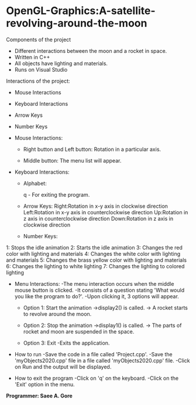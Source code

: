 # OpenGL-Graphics:A-satellite-revolving-around-the-moon

Components of the project 

- Different interactions between the moon and a rocket in space.
- Written in C++ 
- All objects have lighting and materials.
- Runs on Visual Studio

Interactions of the project:

- Mouse Interactions
- Keyboard Interactions
- Arrow Keys
- Number Keys


- Mouse Interactions: 

  - Right button and Left button: Rotation in a particular axis.

  - Middle button: The menu list will appear.

- Keyboard Interactions: 

  - Alphabet: 

    q - For exiting the program.

  - Arrow Keys: 
    Right:Rotation in x-y axis in clockwise direction
    Left:Rotation in x-y axis in counterclockwise direction
    Up:Rotation in z axis in counterclockwise direction
    Down:Rotation in z axis in clockwise direction

  - Number Keys:
 
 1: Stops the idle animation
 2: Starts the idle animation
 3: Changes the red color with lighting and materials
 4: Changes the white color with lighting and materials
 5: Changes the brass yellow color with lighting and materials
 6: Changes the lighting to white lighting
 7: Changes the lighting to colored lighting

- Menu Interactions: 
    -The menu interaction occurs when the middle mouse button is clicked.
    -It consists of a question stating 'What would you like the program to do?'.
    -Upon clicking it, 3 options will appear.

  - Option 1: Start the animation 
      ->display2() is called.
      -> A rocket starts to revolve around the moon.

  - Option 2: Stop the animation 
      ->display1() is called.
      -> The parts of rocket and moon are suspended in the space. 

  - Option 3: Exit 
      -Exits the application.
  
- How to run 
-Save the code in a file called 'Project.cpp'. 
-Save the 'myObjects2020.cpp' file in a file called 'myObjects2020.cpp' file.
-Click on Run and the output will be displayed.

- How to exit the program 
-Click on 'q' on the keyboard.
-Click on the 'Exit' option in the menu.

**Programmer: Saee A. Gore**
